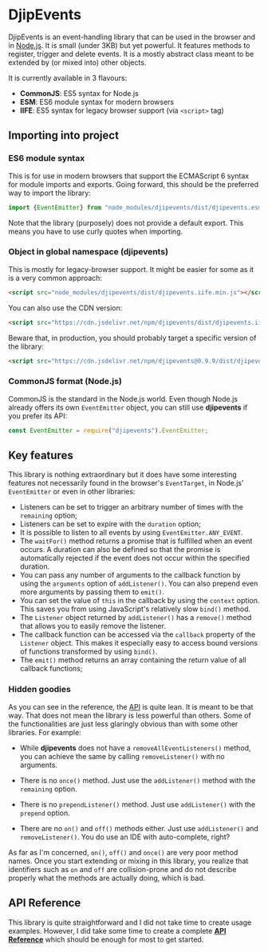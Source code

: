 # DjipEvents

DjipEvents is an event-handling library that can be used in the browser and in 
[Node.js](https://nodejs.org). It is small (under 3KB) but yet powerful. It features methods to 
register, trigger and delete events. It is a mostly abstract class meant to be extended by (or mixed 
into) other objects. 
 
It is currently available in 3 flavours:

  * **CommonJS**: ES5 syntax for Node.js
  * **ESM**: ES6 module syntax for modern browsers
  * **IIFE**: ES5 syntax for legacy browser support (via `<script>` tag)

## Importing into project

### ES6 module syntax

This is for use in modern browsers that support the ECMAScript 6 syntax for module imports and 
exports. Going forward, this should be the preferred way to import the library:

```javascript
import {EventEmitter} from "node_modules/djipevents/dist/djipevents.esm.min.js";
```
Note that the library (purposely) does not provide a default export. This means you have to use 
curly quotes when importing.

### Object in global namespace (djipevents)

This is mostly for legacy-browser support. It might be easier for some as it is a very common 
approach:

```html
<script src="node_modules/djipevents/dist/djipevents.iife.min.js"></script>
```

You can also use the CDN version:

```html
<script src="https://cdn.jsdelivr.net/npm/djipevents/dist/djipevents.iife.min.js"></script>

```
Beware that, in production, you should probably target a specific version of the library:

```html
<script src="https://cdn.jsdelivr.net/npm/djipevents@0.9.9/dist/djipevents.iife.min.js"></script>

```

### CommonJS format (Node.js)

CommonJS is the standard in the Node.js world. Even though Node.js already offers its own 
`EventEmitter` object, you can still use **djipevents** if you prefer its API: 

```javascript
const EventEmitter = require("djipevents").EventEmitter;
```

## Key features

This library is nothing extraordinary but it does have some interesting features not necessarily 
found in the browser's `EventTarget`, in Node.js' `EventEmitter` or even in other libraries:

  * Listeners can be set to trigger an arbitrary number of times with the `remaining` option;
  * Listeners can be set to expire with the `duration` option;
  * It is possible to listen to all events by using `EventEmitter.ANY_EVENT`.
  * The `waitFor()` method returns a promise that is fulfilled when an event occurs. A duration can 
    also be defined so that the promise is automatically rejected if the event does not occur within 
    the specified duration.
  * You can pass any number of arguments to the callback function by using the `arguments` option of
    `addListener()`. You can also prepend even more arguments by passing them to `emit()`. 
  * You can set the value of `this` in the callback by using the `context` option. This saves you 
    from using JavaScript's relatively slow `bind()` method.
  * The `Listener` object returned by `addListener()` has a `remove()` method that allows you to 
    easily remove the listener.
  * The callback function can be accessed via the `callback` property of the `Listener` object. This
    makes it especially easy to access bound versions of functions transformed by using `bind()`.
  * The `emit()` method returns an array containing the return value of all callback functions;
  
### Hidden goodies
  
As you can see in the reference, the [API](https://djipco.github.io/djipevents/EventEmitter.html) is 
quite lean. It is meant to be that way. That does not mean the library is less powerful than others. 
Some of the functionalities are just less glaringly obvious than with some other libraries. For 
example:

  * While **djipevents** does not have a `removeAllEventListeners()` method, you can achieve the 
    same by calling `removeListener()` with no arguments.
  
  * There is no `once()` method. Just use the `addListener()` method with the `remaining` option.

  * There is no `prependListener()` method. Just use `addListener()` with the `prepend` option.

  * There are no `on()` and `off()` methods either. Just use `addListener()` and `removeListener()`. 
    You do use an IDE with auto-complete, right?
  
As far as I'm concerned, `on()`,  `off()` and `once()` are very poor method names. Once you start 
extending or mixing in this library, you realize that identifiers such as `on` and `off` are 
collision-prone and do not describe properly what the methods are actually doing, which is bad.

## API Reference

This library is quite straightforward and I did not take time to create usage examples. However, I 
did take some time to create a complete 
**[API Reference](https://djipco.github.io/djipevents/EventEmitter.html)** which should be enough 
for most to get started.
